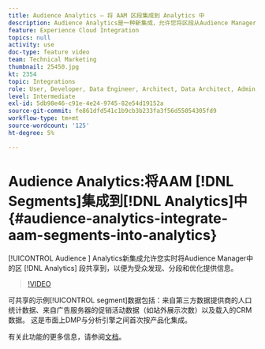 ```yaml
---
title: Audience Analytics — 将 AAM 区段集成到 Analytics 中
description: Audience Analytics是一种新集成，允许您将区段从Audience Manager(AAM)实时共享到Analytics(AA)，以便为受众发现、分段和优化提供信息。
feature: Experience Cloud Integration
topics: null
activity: use
doc-type: feature video
team: Technical Marketing
thumbnail: 25450.jpg
kt: 2354
topic: Integrations
role: User, Developer, Data Engineer, Architect, Data Architect, Admin, Leader
level: Intermediate
exl-id: 5db98e46-c91e-4e24-9745-82e54d19152a
source-git-commit: fe861dfd541c1b9cb3b233fa3f56d55054305fd9
workflow-type: tm+mt
source-wordcount: '125'
ht-degree: 5%

---
```


# Audience Analytics:将AAM [!DNL Segments]集成到[!DNL Analytics]中 {#audience-analytics-integrate-aam-segments-into-analytics}

[!UICONTROL Audience ] Analytics新集成允许您实时将Audience Manager中的区 [!DNL Analytics] 段共享到，以便为受众发现、分段和优化提供信息。

>[!VIDEO](https://video.tv.adobe.com/v/25450/?quality=12)

可共享的示例[!UICONTROL segment]数据包括：来自第三方数据提供商的人口统计数据、来自广告服务器的促销活动数据（如站外展示次数）以及载入的CRM数据。 这是市面上DMP与分析引擎之间首次按产品化集成。

有关此功能的更多信息，请参阅[文档](https://experienceleague.adobe.com/docs/analytics/integration/audience-analytics/mc-audiences-aam.html?lang=en)。
